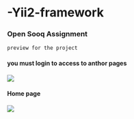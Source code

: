 # -Yii2-framework


### Open Sooq Assignment


`preview for the project `


#### you must login to access to anthor pages
<img src="https://user-images.githubusercontent.com/93884856/191501018-680219aa-31e8-47e7-b84c-6ec50bf9154b.png">

####  Home page 
<img src ="https://user-images.githubusercontent.com/93884856/191501939-1c790550-7569-4aff-8cff-5f87d951abc2.png">
